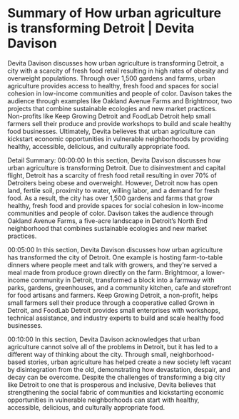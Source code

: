 # Summary of How urban agriculture is transforming Detroit | Devita Davison

Devita Davison discusses how urban agriculture is transforming Detroit, a city with a scarcity of fresh food retail resulting in high rates of obesity and overweight populations. Through over 1,500 gardens and farms, urban agriculture provides access to healthy, fresh food and spaces for social cohesion in low-income communities and people of color. Davison takes the audience through examples like Oakland Avenue Farms and Brightmoor, two projects that combine sustainable ecologies and new market practices. Non-profits like Keep Growing Detroit and FoodLab Detroit help small farmers sell their produce and provide workshops to build and scale healthy food businesses. Ultimately, Devita believes that urban agriculture can kickstart economic opportunities in vulnerable neighborhoods by providing healthy, accessible, delicious, and culturally appropriate food.

Detail Summary: 
00:00:00
In this section, Devita Davison discusses how urban agriculture is transforming Detroit. Due to disinvestment and capital flight, Detroit has a scarcity of fresh food retail resulting in over 70% of Detroiters being obese and overweight. However, Detroit now has open land, fertile soil, proximity to water, willing labor, and a demand for fresh food. As a result, the city has over 1,500 gardens and farms that grow healthy, fresh food and provide spaces for social cohesion in low-income communities and people of color. Davison takes the audience through Oakland Avenue Farms, a five-acre landscape in Detroit’s North End neighborhood that combines sustainable ecologies and new market practices.

00:05:00
In this section, Devita Davison discusses how urban agriculture has transformed the city of Detroit. One example is hosting farm-to-table dinners where people meet and talk with growers, and they're served a meal made from produce grown directly on the farm. Brightmoor, a lower-income community in Detroit, transformed a block into a farmway with parks, gardens, greenhouses, and a community kitchen, cafe and storefront for food artisans and farmers. Keep Growing Detroit, a non-profit, helps small farmers sell their produce through a cooperative called Grown in Detroit, and FoodLab Detroit provides small enterprises with workshops, technical assistance, and industry experts to build and scale healthy food businesses.

00:10:00
In this section, Devita Davison acknowledges that urban agriculture cannot solve all of the problems in Detroit, but it has led to a different way of thinking about the city. Through small, neighborhood-based stories, urban agriculture has helped create a new society left vacant by disintegration from the old, demonstrating how devastation, despair, and decay can be overcome. Despite the challenges of transforming a big city like Detroit to one that is prosperous and inclusive, Devita believes that strengthening the social fabric of communities and kickstarting economic opportunities in vulnerable neighborhoods can start with healthy, accessible, delicious, and culturally appropriate food.

